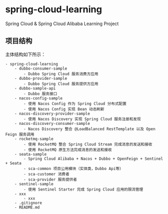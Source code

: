 # spring-cloud-learning
Spring Cloud & Spring Cloud Alibaba Learning Project

## 项目结构
主体结构如下所示：
    
    - spring-cloud-learning
        - dubbo-consumer-sample
            - Dubbo Spring Cloud 服务消费方应用
        - dubbo-provider-sample
            - Dubbo Spring Cloud 服务提供方应用
        - dubbo-sample-api
            - Dubbo 服务接口
        - nacos-config-sample
            - 使用 Nacos Config 作为 Spring Cloud 分布式配置
            - 使用 Nacos Config 实现 Bean 动态刷新
        - nacos-discovery-provider-sample
            - 使用 Nacos Discovery 实现 Spring Cloud 服务注册和发现
        - nacos-discovery-consumer-sample
            - Nacos Discovery 整合 @LoadBalanced RestTemplate 以及 Open Feign 服务调用
        - rocketmq-sample
            - 使用 RocketMQ 整合 Spring Cloud Stream 完成消息的发送和接收
            - 使用 RocketMQ 原生方法完成消息的发送和接收
        - seata-sample
            - Spring Cloud Alibaba + Nacos + Dubbo + OpenFeign + Sentinel + Seata
            - sca-common 项目公用模块（实体类，Dubbo Api等）
            - sca-customer 消费者
            - sca-provider 服务提供者
        - sentinel-sample
            - 使用 Sentinel Starter 完成 Spring Cloud 应用的限流管理
        - xxx
            - xxx
        - .gitignore
        - README.md
        
